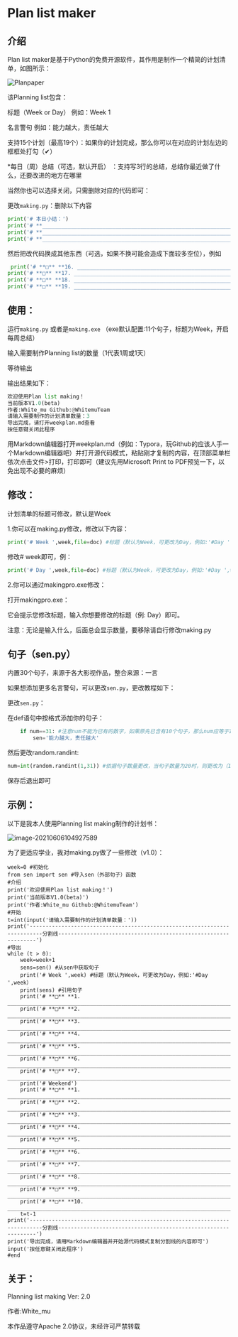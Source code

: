 # Plan list maker

## 介绍

Plan list maker是基于Python的免费开源软件，其作用是制作一个精简的计划清单，如图所示：

![Planpaper](https://cdn.jsdelivr.net/gh/WhitemuTeam/web-img/planpaper.png)

该Planning list包含：

标题（Week or Day） 例如：Week 1

名言警句 例如：能力越大，责任越大

支持15个计划（最高19个）：如果你的计划完成，那么你可以在对应的计划左边的框框处打勾（✔）

*每日（周）总结（可选，默认开启） ：支持写3行的总结，总结你最近做了什么，还要改进的地方在哪里

当然你也可以选择关闭，只需删除对应的代码即可：

更改`making.py`：删除以下内容

```python
print('# 本日小结：')
print('# **________________________________________________________________________________________________________________________________________________**')
print('# **________________________________________________________________________________________________________________________________________________**')
print('# **________________________________________________________________________________________________________________________________________________**')
```

然后把改代码换成其他东西（可选，如果不换可能会造成下面较多空位），例如

```python
 print('# **□** **16. _______________________________________________________________________________________________________________________________**')
print('# **□** **17. _______________________________________________________________________________________________________________________________**')
print('# **□** **18. _______________________________________________________________________________________________________________________________**')
print('# **□** **19. _______________________________________________________________________________________________________________________________**')
```

## 使用：

运行`making.py` 或者是`making.exe` （exe默认配置:11个句子，标题为Week，开启每周总结）

输入需要制作Planning list的数量（1代表1周或1天）

等待输出

输出结果如下：

```Python
欢迎使用Plan list making！
当前版本V1.0(beta)
作者:White_mu Github:@WhitemuTeam
请输入需要制作的计划清单数量：3
导出完成，请打开weekplan.md查看
按任意键关闭此程序
```

用Markdown编辑器打开weekplan.md（例如：Typora，玩Github的应该人手一个Markdown编辑器吧）并打开源代码模式，粘贴刚才复制的内容，在顶部菜单栏依次点击文件>打印，打印即可（建议先用Microsoft Print to PDF预览一下，以免出现不必要的麻烦）

## 修改：

计划清单的标题可修改，默认是Week

1.你可以在making.py修改，修改以下内容：

```python
print('# Week ',week,file=doc) #标题（默认为Week，可更改为Day，例如:'#Day ',week）
```

修改# week即可，例：

```python
print('# Day ',week,file=doc) #标题（默认为Week，可更改为Day，例如:'#Day ',week）
```

2.你可以通过makingpro.exe修改：

打开makingpro.exe：

它会提示您修改标题，输入你想要修改的标题（例: Day）即可。

注意：无论是输入什么，后面总会显示数量，要移除请自行修改making.py

## 句子（sen.py）

内置30个句子，来源于各大影视作品，整合来源：一言

如果想添加更多名言警句，可以更改`sen.py`，更改教程如下：

更改`sen.py`：

在def语句中按格式添加你的句子：

```python
	if num==31: #注意num不能为已有的数字，如果原先已含有10个句子，那么num应等于10+1，则11
		sen='能力越大，责任越大'
```

然后更改random.randint:

```python
num=int(random.randint(1,31)) #依据句子数量更改，当句子数量为20时，则更改为（1,20）
```

保存后退出即可

## 示例：

以下是我本人使用Planning list making制作的计划书：

![image-20210606104927589](https://cdn.jsdelivr.net/gh/WhitemuTeam/web-img/realplanpaper.jpg)

为了更适应学业，我对making.py做了一些修改（v1.0）：

```
week=0 #初始化
from sen import sen #导入sen（外部句子）函数
#介绍
print('欢迎使用Plan list making！') 
print('当前版本V1.0(beta)')
print('作者:White_mu Github:@WhitemuTeam')
#开始
t=int(input('请输入需要制作的计划清单数量：'))
print('--------------------------------------------------------------------------分割线---------------------------------------------------------------')
#导出
while (t > 0):
    week=week+1
    sens=sen() #从sen中获取句子
    print('# Week ',week) #标题（默认为Week，可更改为Day，例如:'#Day ',week）
    print(sens) #引用句子
    print('# **□** **1. _______________________________________________________________________________________________________________________________**')
    print('# **□** **2. _______________________________________________________________________________________________________________________________**')
    print('# **□** **3. _______________________________________________________________________________________________________________________________**')
    print('# **□** **4. _______________________________________________________________________________________________________________________________**')
    print('# **□** **5. _______________________________________________________________________________________________________________________________**')
    print('# **□** **6. _______________________________________________________________________________________________________________________________**')
    print('# **□** **7. _______________________________________________________________________________________________________________________________**')
    print('# Weekend')
    print('# **□** **1. _______________________________________________________________________________________________________________________________**')
    print('# **□** **2. _______________________________________________________________________________________________________________________________**')
    print('# **□** **3. _______________________________________________________________________________________________________________________________**')
    print('# **□** **4. _______________________________________________________________________________________________________________________________**')
    print('# **□** **5. _______________________________________________________________________________________________________________________________**')
    print('# **□** **6. _______________________________________________________________________________________________________________________________**')
    print('# **□** **7. _______________________________________________________________________________________________________________________________**')
    print('# **□** **8. _______________________________________________________________________________________________________________________________**')
    print('# **□** **9. _______________________________________________________________________________________________________________________________**')
    print('# **□** **10. ______________________________________________________________________________________________________________________________**')
    t=t-1
print('--------------------------------------------------------------------------分割线---------------------------------------------------------------')
print('导出完成，请用Markdown编辑器并开始源代码模式复制分割线的内容即可')
input('按任意键关闭此程序')
#end
```

## 关于：

Planning list making Ver: 2.0

作者:White_mu

本作品遵守Apache 2.0协议，未经许可严禁转载